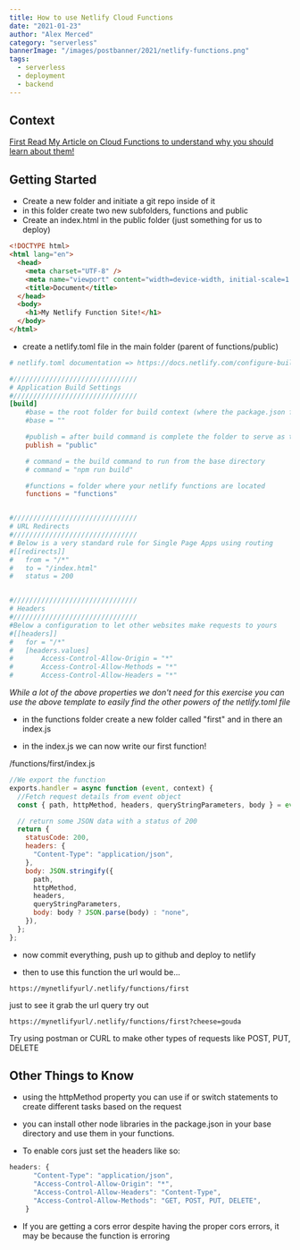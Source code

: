 ```yaml
---
title: How to use Netlify Cloud Functions
date: "2021-01-23"
author: "Alex Merced"
category: "serverless"
bannerImage: "/images/postbanner/2021/netlify-functions.png"
tags:
  - serverless
  - deployment
  - backend
---
```


## Context

[First Read My Article on Cloud Functions to understand why you should learn about them!](https://tuts.alexmercedcoder.com/2021/1/cloudfunctions/)

## Getting Started

- Create a new folder and initiate a git repo inside of it
- in this folder create two new subfolders, functions and public
- Create an index.html in the public folder (just something for us to deploy)

```html
<!DOCTYPE html>
<html lang="en">
  <head>
    <meta charset="UTF-8" />
    <meta name="viewport" content="width=device-width, initial-scale=1.0" />
    <title>Document</title>
  </head>
  <body>
    <h1>My Netlify Function Site!</h1>
  </body>
</html>
```

- create a netlify.toml file in the main folder (parent of functions/public)

```toml
# netlify.toml documentation => https://docs.netlify.com/configure-builds/file-based-configuration/#post-processing

#///////////////////////////////
# Application Build Settings
#///////////////////////////////
[build]
    #base = the root folder for build context (where the package.json file is)
    #base = ""

    #publish = after build command is complete the folder to serve as the website
    publish = "public"

    # command = the build command to run from the base directory
    # command = "npm run build"

    #functions = folder where your netlify functions are located
    functions = "functions"


#///////////////////////////////
# URL Redirects
#///////////////////////////////
# Below is a very standard rule for Single Page Apps using routing
#[[redirects]]
#   from = "/*"
#   to = "/index.html"
#   status = 200


#///////////////////////////////
# Headers
#///////////////////////////////
#Below a configuration to let other websites make requests to yours
#[[headers]]
#   for = "/*"
#   [headers.values]
#       Access-Control-Allow-Origin = "*"
#       Access-Control-Allow-Methods = "*"
#       Access-Control-Allow-Headers = "*"

```

_While a lot of the above properties we don't need for this exercise you can use the above template to easily find the other powers of the netlify.toml file_

- in the functions folder create a new folder called "first" and in there an index.js

- in the index.js we can now write our first function!

/functions/first/index.js

```js
//We export the function
exports.handler = async function (event, context) {
  //Fetch request details from event object
  const { path, httpMethod, headers, queryStringParameters, body } = event;

  // return some JSON data with a status of 200
  return {
    statusCode: 200,
    headers: {
      "Content-Type": "application/json",
    },
    body: JSON.stringify({
      path,
      httpMethod,
      headers,
      queryStringParameters,
      body: body ? JSON.parse(body) : "none",
    }),
  };
};
```

- now commit everything, push up to github and deploy to netlify

- then to use this function the url would be...

```
https://mynetlifyurl/.netlify/functions/first
```

just to see it grab the url query try out

```
https://mynetlifyurl/.netlify/functions/first?cheese=gouda
```

Try using postman or CURL to make other types of requests like POST, PUT, DELETE

## Other Things to Know

- using the httpMethod property you can use if or switch statements to create different tasks based on the request

- you can install other node libraries in the package.json in your base directory and use them in your functions.

- To enable cors just set the headers like so:

```js
headers: {
      "Content-Type": "application/json",
      "Access-Control-Allow-Origin": "*",
      "Access-Control-Allow-Headers": "Content-Type",
      "Access-Control-Allow-Methods": "GET, POST, PUT, DELETE",
    }
```

- If you are getting a cors error despite having the proper cors errors, it may be because the function is erroring
